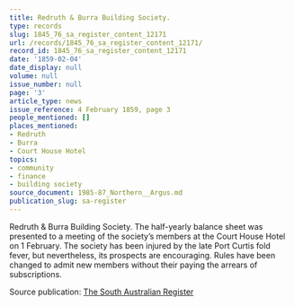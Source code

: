 ```yaml
---
title: Redruth & Burra Building Society.
type: records
slug: 1845_76_sa_register_content_12171
url: /records/1845_76_sa_register_content_12171/
record_id: 1845_76_sa_register_content_12171
date: '1859-02-04'
date_display: null
volume: null
issue_number: null
page: '3'
article_type: news
issue_reference: 4 February 1859, page 3
people_mentioned: []
places_mentioned:
- Redruth
- Burra
- Court House Hotel
topics:
- community
- finance
- building society
source_document: 1985-87_Northern__Argus.md
publication_slug: sa-register
---
```


Redruth & Burra Building Society.  The half-yearly balance sheet was presented to a meeting of the society’s members at the Court House Hotel on 1 February.  The society has been injured by the late Port Curtis fold fever, but nevertheless, its prospects are encouraging.  Rules have been changed to admit new members without their paying the arrears of subscriptions.

Source publication: [The South Australian Register](/publications/sa-register/)
